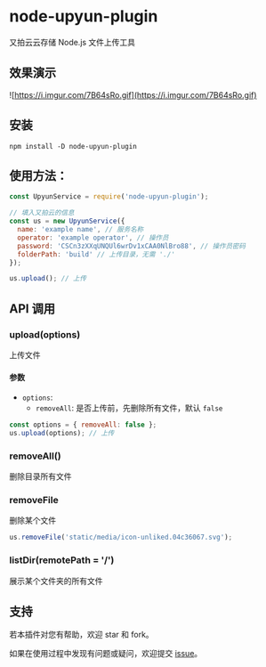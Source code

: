 # node-upyun-plugin

又拍云云存储 Node.js 文件上传工具

## 效果演示

![https://i.imgur.com/7B64sRo.gif](https://i.imgur.com/7B64sRo.gif)

## 安装

```terminal
npm install -D node-upyun-plugin
```

## 使用方法：

```js
const UpyunService = require('node-upyun-plugin');

// 填入又拍云的信息
const us = new UpyunService({
  name: 'example name', // 服务名称
  operator: 'example operator', // 操作员
  password: 'CSCn3zXXqUNQUl6wrDv1xCAA0NlBro88', // 操作员密码
  folderPath: 'build' // 上传目录，无需 './'
});

us.upload(); // 上传
```

## API 调用

### upload(options)

上传文件

#### 参数

- `options`:
  - `removeAll`: 是否上传前，先删除所有文件，默认 `false`

```js
const options = { removeAll: false };
us.upload(options); // 上传
```

### removeAll()

删除目录所有文件

### removeFile

删除某个文件

```js
us.removeFile('static/media/icon-unliked.04c36067.svg');
```

### listDir(remotePath = '/')

展示某个文件夹的所有文件

## 支持

若本插件对您有帮助，欢迎 star 和 fork。

如果在使用过程中发现有问题或疑问，欢迎提交 [issue](https://github.com/realfrancisyan/node-upyun-plugin/issues)。
